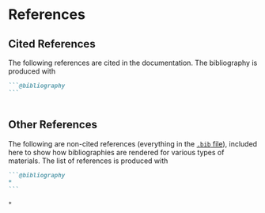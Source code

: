 # References

## Cited References

The following references are cited in the documentation. The bibliography is produced with

~~~markdown
```@bibliography
```
~~~

```@bibliography
```

## Other References

The following are non-cited references (everything in the [`.bib` file](./refs.bib)), included here to show how bibliographies are rendered for various types of materials. The list of references is produced with

~~~markdown
```@bibliography
*
```
~~~

```@bibliography
*
```
